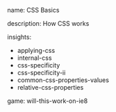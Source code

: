 name: CSS Basics

description: How CSS works

insights:
  - applying-css
  - internal-css
  - css-specificity
  - css-specificity-ii
  - common-css-properties-values
  - relative-css-properties

game: will-this-work-on-ie8
 
